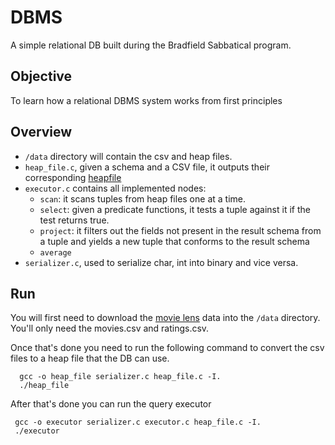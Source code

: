 # DBMS

A simple relational DB built during the Bradfield Sabbatical program.

## Objective
To learn how a relational DBMS system works from first principles

## Overview
- `/data` directory will contain the csv and heap files.
- `heap_file.c`, given a schema and a CSV file, it outputs their corresponding [heapfile](http://pages.cs.wisc.edu/~dbbook/openAccess/Minibase/spaceMgr/heap_file.html)
- `executor.c` contains all implemented nodes:
  - `scan`: it scans tuples from heap files one at a time.
  - `select`: given a predicate functions, it tests a tuple against it if the test returns true.
  - `project`: it filters out the fields not present in the result schema from a tuple and yields a new tuple
  that conforms to the result schema
  - `average`
- `serializer.c`, used to serialize char, int into binary and vice versa.

## Run
You will first need to download the [movie lens](https://grouplens.org/datasets/movielens/) data into the `/data` directory. You'll only need the movies.csv and ratings.csv. 

Once that's done you need to run the following command to convert the csv files to a heap file that the DB can use.
```
  gcc -o heap_file serializer.c heap_file.c -I.
  ./heap_file
```

After that's done you can run the query executor
```
 gcc -o executor serializer.c executor.c heap_file.c -I.
 ./executor
```